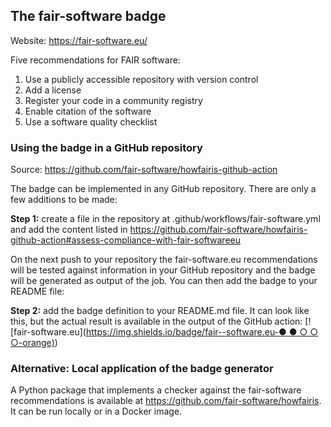 ## The fair-software badge

Website: <https://fair-software.eu/> 

Five recommendations for FAIR software:

1. Use a publicly accessible repository with version control
2. Add a license
3. Register your code in a community registry
4. Enable citation of the software
5. Use a software quality checklist

### Using the badge in a GitHub repository

Source: <https://github.com/fair-software/howfairis-github-action>

The badge can be implemented in any GitHub repository. There are only a few additions to be made:

**Step 1:** create a file in the repository at .github/workflows/fair-software.yml and add the content listed in <https://github.com/fair-software/howfairis-github-action#assess-compliance-with-fair-softwareeu>

On the next push to your repository the fair-software.eu recommendations will be tested against information in your GitHub repository and the badge will be generated as output of the job. You can then add the badge to your README file:

**Step 2:** add the badge definition to your README.md file. It can look like this, but the actual result is available in the output of the GitHub action: [![fair-software.eu]([https://img.shields.io/badge/fair--software.eu-● ● ○ ○ ○-orange)](https://img.shields.io/badge/fair--software.eu-%E2%97%8F%20%20%E2%97%8F%20%20%E2%97%8B%20%20%E2%97%8B%20%20%E2%97%8B-orange))

### Alternative: Local application of the badge generator

A Python package that implements a checker against the fair-software recommendations is available at <https://github.com/fair-software/howfairis>. It can be run locally or in a Docker image.
